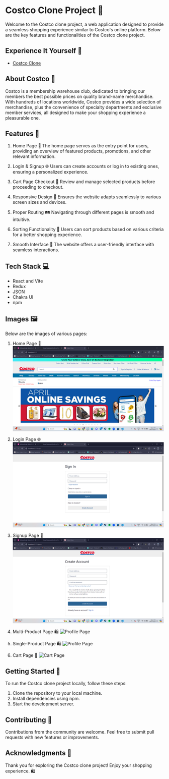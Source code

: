 # Costco Clone Project 🛒

Welcome to the Costco clone project, a web application designed to provide a seamless shopping experience similar to Costco's online platform. Below are the key features and functionalities of the Costco clone project.

## Experience It Yourself 🔗
- [Costco Clone](https://costco-clone.com)

## About Costco 🏪
Costco is a membership warehouse club, dedicated to bringing our members the best possible prices on quality brand-name merchandise. With hundreds of locations worldwide, Costco provides a wide selection of merchandise, plus the convenience of specialty departments and exclusive member services, all designed to make your shopping experience a pleasurable one.


## Features 🚀
1. Home Page 🏡
   The home page serves as the entry point for users, providing an overview of featured products, promotions, and other relevant information.

2. Login & Signup 🌐
   Users can create accounts or log in to existing ones, ensuring a personalized experience.

3. Cart Page Checkout 🛒
   Review and manage selected products before proceeding to checkout.

4. Responsive Design 📱
   Ensures the website adapts seamlessly to various screen sizes and devices.

5. Proper Routing 🛤️
   Navigating through different pages is smooth and intuitive.

6. Sorting Functionality 🔄
   Users can sort products based on various criteria for a better shopping experience.

7. Smooth Interface 🌟
   The website offers a user-friendly interface with seamless interactions.

## Tech Stack 💻
- React and Vite
- Redux
- JSON
- Chakra UI
- npm

## Images 🖼️
Below are the images of various pages:

1. Home Page 🏡
   ![Home Page](https://github.com/KaranChauhanji/Costco-Clone/blob/main/src/assets/Home.png)

2. Login Page 🌐
   ![Login Page](https://github.com/KaranChauhanji/Costco-Clone/blob/main/src/assets/Login.png)

3. Signup Page 📝
   ![Signup Page](https://github.com/KaranChauhanji/Costco-Clone/blob/main/src/assets/Signup.png)

4. Multi-Product Page 🛍️
   ![Profile Page](link_to_profilepage_image)

5. Single-Product Page 🛍️
   ![Profile Page](link_to_profilepage_image)

6. Cart Page 🛒
   ![Cart Page](link_to_cartpage_image)

## Getting Started 🚀
To run the Costco clone project locally, follow these steps:
1. Clone the repository to your local machine.
2. Install dependencies using npm.
3. Start the development server.

## Contributing 🤝
Contributions from the community are welcome. Feel free to submit pull requests with new features or improvements.

## Acknowledgments 🙏
Thank you for exploring the Costco clone project! Enjoy your shopping experience. 🛍️





